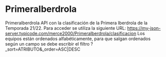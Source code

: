 # PrimeraIberdrola
PrimeraIberdrola  API con la clasificación de la Primera Iberdrola de la Temporada 21/22.  Para acceder se utiliza la siguiente URL: https://my-json-server.typicode.com/merce2000/PrimeraIberdrola/clasificacion Los equipos están ordenados alfabéticamente, para que salgan ordenados según un campo se debe escribir el filtro ?_sort=ATRIBUTO&amp;_order=ASC|DESC
